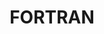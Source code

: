 ---
title: FORTRAN
desc: null
_links:
  schools:
    - href: /schools/uco/
  self:
    href: /languages/fortran/
_embedded:
  schools:
    - title: University of Central Oklahoma
      desc: >-
        The University of Central Oklahoma (UCO) is a public university in
        Edmond, Oklahoma founded in 1890.
      role: Student
      begin_year: 1994
      end_year: 1998
      _links:
        languages:
          - href: /languages/fortran/
          - href: /languages/pascal/
          - href: /languages/c/
          - href: /languages/cpp/
          - href: /languages/vb/
        self:
          href: /schools/uco/
---